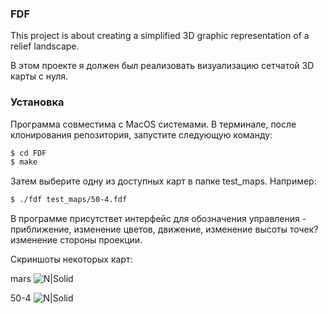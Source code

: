 ### FDF

This project is about creating a simplified 3D graphic representation of a
relief landscape.

В этом проекте я должен был реализовать визуализацию сетчатой 3D карты с нуля.


### Установка

Программа совместима с MacOS системами.
В терминале, после клонирования репозитория, запустите следующую команду:
```sh
$ cd FDF
$ make
```
Затем выберите одну из доступных карт в папке test_maps. Например:
```sh
$ ./fdf test_maps/50-4.fdf
```

В программе присутствет интерфейс для обозначения управления - приближение, изменение цветов, движение, изменение высоты точек? изменение стороны проекции.

Скриншоты некоторых карт:

mars
![N|Solid](https://d.radikal.ru/d40/2105/3c/3cc63f943035.png) 

50-4
![N|Solid](https://c.radikal.ru/c20/2105/34/3f4494007d7f.png)
